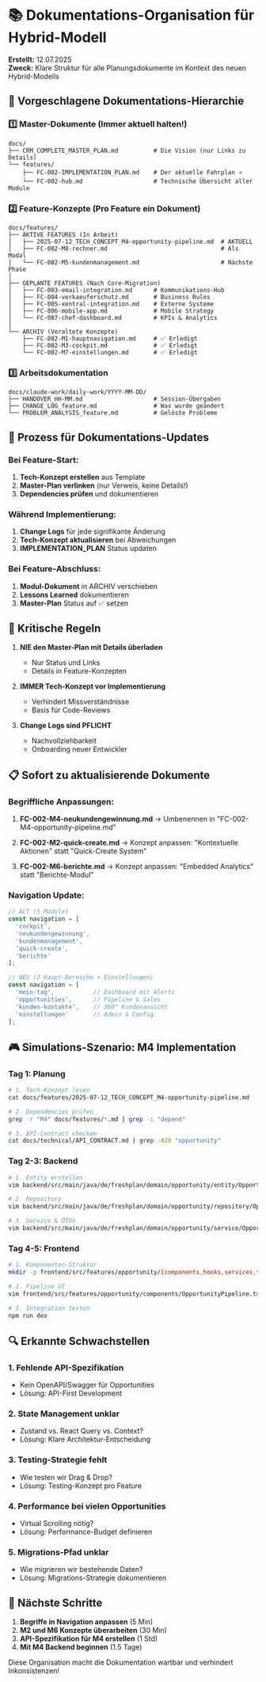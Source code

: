 # 📚 Dokumentations-Organisation für Hybrid-Modell

**Erstellt:** 12.07.2025  
**Zweck:** Klare Struktur für alle Planungsdokumente im Kontext des neuen Hybrid-Modells

## 🎯 Vorgeschlagene Dokumentations-Hierarchie

### 1️⃣ Master-Dokumente (Immer aktuell halten!)
```
docs/
├── CRM_COMPLETE_MASTER_PLAN.md          # Die Vision (nur Links zu Details)
└── features/
    ├── FC-002-IMPLEMENTATION_PLAN.md    # Der aktuelle Fahrplan ⭐
    └── FC-002-hub.md                    # Technische Übersicht aller Module
```

### 2️⃣ Feature-Konzepte (Pro Feature ein Dokument)
```
docs/features/
├── AKTIVE FEATURES (In Arbeit)
│   ├── 2025-07-12_TECH_CONCEPT_M4-opportunity-pipeline.md  # AKTUELL
│   ├── FC-002-M8-rechner.md                                # Als Modal
│   └── FC-002-M5-kundenmanagement.md                       # Nächste Phase
│
├── GEPLANTE FEATURES (Nach Core-Migration)
│   ├── FC-003-email-integration.md      # Kommunikations-Hub
│   ├── FC-004-verkaeuferschutz.md       # Business Rules
│   ├── FC-005-xentral-integration.md    # Externe Systeme
│   ├── FC-006-mobile-app.md             # Mobile Strategy
│   └── FC-007-chef-dashboard.md         # KPIs & Analytics
│
└── ARCHIV (Veraltete Konzepte)
    ├── FC-002-M1-hauptnavigation.md     # ✅ Erledigt
    ├── FC-002-M3-cockpit.md             # ✅ Erledigt
    └── FC-002-M7-einstellungen.md       # ✅ Erledigt
```

### 3️⃣ Arbeitsdokumentation
```
docs/claude-work/daily-work/YYYY-MM-DD/
├── HANDOVER_HH-MM.md                    # Session-Übergaben
├── CHANGE_LOG_feature.md                # Was wurde geändert
└── PROBLEM_ANALYSIS_feature.md          # Gelöste Probleme
```

## 🔄 Prozess für Dokumentations-Updates

### Bei Feature-Start:
1. **Tech-Konzept erstellen** aus Template
2. **Master-Plan verlinken** (nur Verweis, keine Details!)
3. **Dependencies prüfen** und dokumentieren

### Während Implementierung:
1. **Change Logs** für jede signifikante Änderung
2. **Tech-Konzept aktualisieren** bei Abweichungen
3. **IMPLEMENTATION_PLAN** Status updaten

### Bei Feature-Abschluss:
1. **Modul-Dokument** in ARCHIV verschieben
2. **Lessons Learned** dokumentieren
3. **Master-Plan** Status auf ✅ setzen

## 🚨 Kritische Regeln

1. **NIE den Master-Plan mit Details überladen**
   - Nur Status und Links
   - Details in Feature-Konzepten

2. **IMMER Tech-Konzept vor Implementierung**
   - Verhindert Missverständnisse
   - Basis für Code-Reviews

3. **Change Logs sind PFLICHT**
   - Nachvollziehbarkeit
   - Onboarding neuer Entwickler

## 📋 Sofort zu aktualisierende Dokumente

### Begriffliche Anpassungen:
1. **FC-002-M4-neukundengewinnung.md**
   → Umbenennen in "FC-002-M4-opportunity-pipeline.md"

2. **FC-002-M2-quick-create.md**
   → Konzept anpassen: "Kontextuelle Aktionen" statt "Quick-Create System"

3. **FC-002-M6-berichte.md**
   → Konzept anpassen: "Embedded Analytics" statt "Berichte-Modul"

### Navigation Update:
```typescript
// ALT (5 Module)
const navigation = [
  'cockpit',
  'neukundengewinnung',
  'kundenmanagement', 
  'quick-create',
  'berichte'
];

// NEU (3 Haupt-Bereiche + Einstellungen)
const navigation = [
  'mein-tag',           // Dashboard mit Alerts
  'opportunities',      // Pipeline & Sales
  'kunden-kontakte',    // 360° Kundenansicht
  'einstellungen'       // Admin & Config
];
```

## 🎮 Simulations-Szenario: M4 Implementation

### Tag 1: Planung
```bash
# 1. Tech-Konzept lesen
cat docs/features/2025-07-12_TECH_CONCEPT_M4-opportunity-pipeline.md

# 2. Dependencies prüfen
grep -r "M4" docs/features/*.md | grep -i "depend"

# 3. API-Contract checken
cat docs/technical/API_CONTRACT.md | grep -A20 "opportunity"
```

### Tag 2-3: Backend
```bash
# 1. Entity erstellen
vim backend/src/main/java/de/freshplan/domain/opportunity/entity/Opportunity.java

# 2. Repository
vim backend/src/main/java/de/freshplan/domain/opportunity/repository/OpportunityRepository.java

# 3. Service & DTOs
vim backend/src/main/java/de/freshplan/domain/opportunity/service/OpportunityService.java
```

### Tag 4-5: Frontend
```bash
# 1. Komponenten-Struktur
mkdir -p frontend/src/features/opportunity/{components,hooks,services,types}

# 2. Pipeline UI
vim frontend/src/features/opportunity/components/OpportunityPipeline.tsx

# 3. Integration testen
npm run dev
```

## 🔍 Erkannte Schwachstellen

### 1. **Fehlende API-Spezifikation**
- Kein OpenAPI/Swagger für Opportunities
- Lösung: API-First Development

### 2. **State Management unklar**
- Zustand vs. React Query vs. Context?
- Lösung: Klare Architektur-Entscheidung

### 3. **Testing-Strategie fehlt**
- Wie testen wir Drag & Drop?
- Lösung: Testing-Konzept pro Feature

### 4. **Performance bei vielen Opportunities**
- Virtual Scrolling nötig?
- Lösung: Performance-Budget definieren

### 5. **Migrations-Pfad unklar**
- Wie migrieren wir bestehende Daten?
- Lösung: Migrations-Strategie dokumentieren

## 🚀 Nächste Schritte

1. **Begriffe in Navigation anpassen** (5 Min)
2. **M2 und M6 Konzepte überarbeiten** (30 Min)
3. **API-Spezifikation für M4 erstellen** (1 Std)
4. **Mit M4 Backend beginnen** (1.5 Tage)

Diese Organisation macht die Dokumentation wartbar und verhindert Inkonsistenzen!